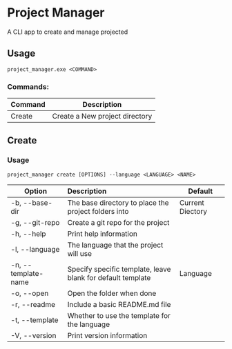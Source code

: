 # Project Manager

A CLI app to create and manage projected

## Usage

`project_manager.exe <COMMAND>`

### Commands:

| Command | Description                    |
|---------|--------------------------------|
| Create  | Create a New project directory |

## Create

### Usage

`project_manager create [OPTIONS] --language <LANGUAGE> <NAME>`

| Option              | Description                                                 | Default          |
|---------------------|:------------------------------------------------------------|------------------|
| -b, --base-dir      | The base directory to place the project folders into        | Current Diectory |
| -g, --git-repo      | Create a git repo for the project                           |                  |
| -h, --help          | Print help information                                      |                  |
| -l, --language      | The language that the project will use                      |                  |
| -n, --template-name | Specify specific template, leave blank for default template | Language         |
| -o, --open          | Open the folder when done                                   |                  |
| -r, --readme        | Include a basic README.md file                              |                  |
| -t, --template      | Whether to use the template for the language                |                  |
| -V, --version       | Print version information                                   |                  |
